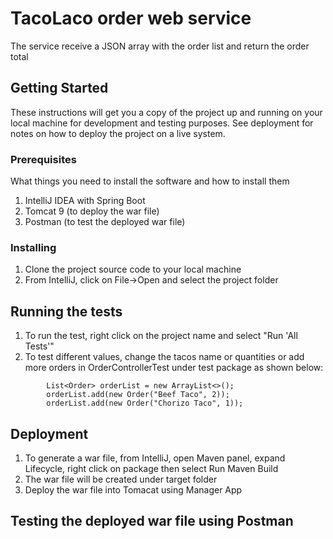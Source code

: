 # TacoLaco order web service

The service receive a JSON array with the order list and return the order total


## Getting Started

These instructions will get you a copy of the project up and running on your local machine for development and testing purposes. See deployment for notes on how to deploy the project on a live system.

### Prerequisites

What things you need to install the software and how to install them
1. IntelliJ IDEA with Spring Boot
2. Tomcat 9 (to deploy the war file)
3. Postman (to test the deployed war file)

### Installing

1. Clone the project source code to your local machine
2. From IntelliJ, click on File->Open and select the project folder 

## Running the tests

1. To run the test, right click on the project name and select "Run 'All Tests'"
2. To test different values, change the tacos name or quantities or add more orders in OrderControllerTest under test package as shown below:

```
        List<Order> orderList = new ArrayList<>();
        orderList.add(new Order("Beef Taco", 2));
        orderList.add(new Order("Chorizo Taco", 1));
```

## Deployment

1. To generate a war file, from IntelliJ, open Maven panel, expand Lifecycle, right click on package then select Run Maven Build
2. The war file will be created under target folder
3. Deploy the war file into Tomacat using Manager App


## Testing the deployed war file using Postman


